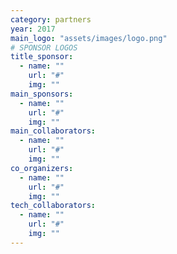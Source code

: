 ```yaml
---
category: partners
year: 2017
main_logo: "assets/images/logo.png"
# SPONSOR LOGOS
title_sponsor:
  - name: ""
    url: "#"
    img: ""
main_sponsors:
  - name: ""
    url: "#"
    img: ""
main_collaborators:
  - name: ""
    url: "#"
    img: ""
co_organizers:
  - name: ""
    url: "#"
    img: ""
tech_collaborators:
  - name: ""
    url: "#"
    img: ""
---
```

